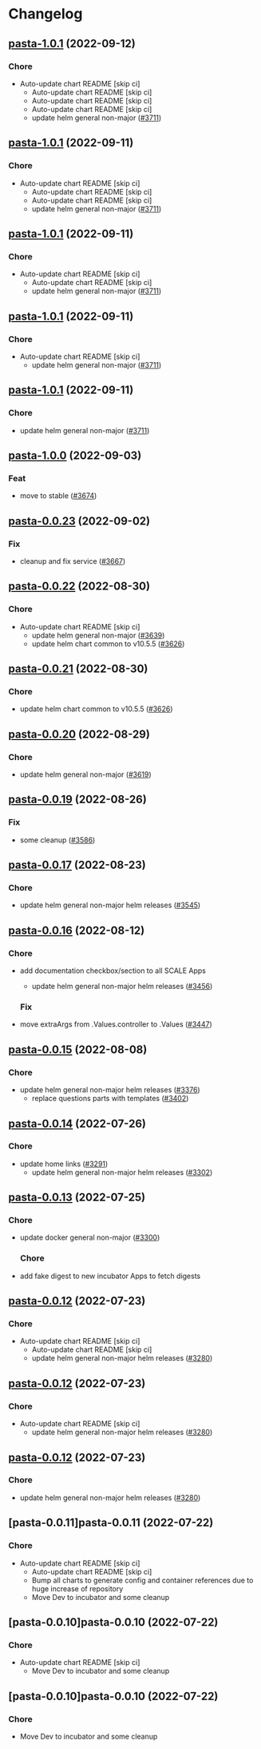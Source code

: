 # Changelog



## [pasta-1.0.1](https://github.com/truecharts/charts/compare/pasta-1.0.0...pasta-1.0.1) (2022-09-12)

### Chore

- Auto-update chart README [skip ci]
  - Auto-update chart README [skip ci]
  - Auto-update chart README [skip ci]
  - Auto-update chart README [skip ci]
  - update helm general non-major ([#3711](https://github.com/truecharts/charts/issues/3711))




## [pasta-1.0.1](https://github.com/truecharts/charts/compare/pasta-1.0.0...pasta-1.0.1) (2022-09-11)

### Chore

- Auto-update chart README [skip ci]
  - Auto-update chart README [skip ci]
  - Auto-update chart README [skip ci]
  - update helm general non-major ([#3711](https://github.com/truecharts/charts/issues/3711))




## [pasta-1.0.1](https://github.com/truecharts/charts/compare/pasta-1.0.0...pasta-1.0.1) (2022-09-11)

### Chore

- Auto-update chart README [skip ci]
  - Auto-update chart README [skip ci]
  - update helm general non-major ([#3711](https://github.com/truecharts/charts/issues/3711))




## [pasta-1.0.1](https://github.com/truecharts/charts/compare/pasta-1.0.0...pasta-1.0.1) (2022-09-11)

### Chore

- Auto-update chart README [skip ci]
  - update helm general non-major ([#3711](https://github.com/truecharts/charts/issues/3711))




## [pasta-1.0.1](https://github.com/truecharts/charts/compare/pasta-1.0.0...pasta-1.0.1) (2022-09-11)

### Chore

- update helm general non-major ([#3711](https://github.com/truecharts/charts/issues/3711))




## [pasta-1.0.0](https://github.com/truecharts/charts/compare/pasta-0.0.23...pasta-1.0.0) (2022-09-03)

### Feat

- move to stable ([#3674](https://github.com/truecharts/charts/issues/3674))




## [pasta-0.0.23](https://github.com/truecharts/charts/compare/pasta-0.0.22...pasta-0.0.23) (2022-09-02)

### Fix

- cleanup and fix service ([#3667](https://github.com/truecharts/charts/issues/3667))




## [pasta-0.0.22](https://github.com/truecharts/charts/compare/pasta-0.0.20...pasta-0.0.22) (2022-08-30)

### Chore

- Auto-update chart README [skip ci]
  - update helm general non-major ([#3639](https://github.com/truecharts/charts/issues/3639))
  - update helm chart common to v10.5.5 ([#3626](https://github.com/truecharts/charts/issues/3626))




## [pasta-0.0.21](https://github.com/truecharts/charts/compare/pasta-0.0.20...pasta-0.0.21) (2022-08-30)

### Chore

- update helm chart common to v10.5.5 ([#3626](https://github.com/truecharts/charts/issues/3626))




## [pasta-0.0.20](https://github.com/truecharts/charts/compare/pasta-0.0.19...pasta-0.0.20) (2022-08-29)

### Chore

- update helm general non-major ([#3619](https://github.com/truecharts/charts/issues/3619))




## [pasta-0.0.19](https://github.com/truecharts/charts/compare/pasta-0.0.17...pasta-0.0.19) (2022-08-26)

### Fix

- some cleanup ([#3586](https://github.com/truecharts/charts/issues/3586))




## [pasta-0.0.17](https://github.com/truecharts/charts/compare/pasta-0.0.16...pasta-0.0.17) (2022-08-23)

### Chore

- update helm general non-major helm releases ([#3545](https://github.com/truecharts/charts/issues/3545))




## [pasta-0.0.16](https://github.com/truecharts/charts/compare/pasta-0.0.15...pasta-0.0.16) (2022-08-12)

### Chore

- add documentation checkbox/section to all SCALE Apps
  - update helm general non-major helm releases ([#3456](https://github.com/truecharts/charts/issues/3456))

  ### Fix

- move extraArgs from .Values.controller to .Values ([#3447](https://github.com/truecharts/charts/issues/3447))




## [pasta-0.0.15](https://github.com/truecharts/charts/compare/pasta-0.0.14...pasta-0.0.15) (2022-08-08)

### Chore

- update helm general non-major helm releases ([#3376](https://github.com/truecharts/charts/issues/3376))
  - replace questions parts with templates ([#3402](https://github.com/truecharts/charts/issues/3402))




## [pasta-0.0.14](https://github.com/truecharts/apps/compare/pasta-0.0.13...pasta-0.0.14) (2022-07-26)

### Chore

- update home links ([#3291](https://github.com/truecharts/apps/issues/3291))
  - update helm general non-major helm releases ([#3302](https://github.com/truecharts/apps/issues/3302))




## [pasta-0.0.13](https://github.com/truecharts/apps/compare/pasta-0.0.12...pasta-0.0.13) (2022-07-25)

### Chore

- update docker general non-major ([#3300](https://github.com/truecharts/apps/issues/3300))

  ### Chore

- add fake digest to new incubator Apps to fetch digests




## [pasta-0.0.12](https://github.com/truecharts/apps/compare/pasta-0.0.11...pasta-0.0.12) (2022-07-23)

### Chore

- Auto-update chart README [skip ci]
  - Auto-update chart README [skip ci]
  - update helm general non-major helm releases ([#3280](https://github.com/truecharts/apps/issues/3280))




## [pasta-0.0.12](https://github.com/truecharts/apps/compare/pasta-0.0.11...pasta-0.0.12) (2022-07-23)

### Chore

- Auto-update chart README [skip ci]
  - update helm general non-major helm releases ([#3280](https://github.com/truecharts/apps/issues/3280))




## [pasta-0.0.12](https://github.com/truecharts/apps/compare/pasta-0.0.11...pasta-0.0.12) (2022-07-23)

### Chore

- update helm general non-major helm releases ([#3280](https://github.com/truecharts/apps/issues/3280))




## [pasta-0.0.11]pasta-0.0.11 (2022-07-22)

### Chore

- Auto-update chart README [skip ci]
  - Auto-update chart README [skip ci]
  - Bump all charts to generate config and container references due to huge increase of repository
  - Move Dev to incubator and some cleanup




## [pasta-0.0.10]pasta-0.0.10 (2022-07-22)

### Chore

- Auto-update chart README [skip ci]
  - Move Dev to incubator and some cleanup




## [pasta-0.0.10]pasta-0.0.10 (2022-07-22)

### Chore

- Move Dev to incubator and some cleanup
